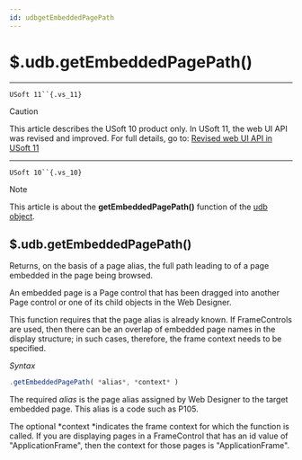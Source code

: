 ```yaml
---
id: udbgetEmbeddedPagePath
---
```


# $.udb.getEmbeddedPagePath()



----

`USoft 11``{.vs_11}`

> [!CAUTION]
> This article describes the USoft 10 product only.
> In USoft 11, the web UI API was revised and improved. For full details, go to:
> [Revised web UI API in USoft 11](/docs/Web%20and%20app%20UIs/UDB%20udb/Revised%20web%20UI%20API%20in%20USoft%2011.md)

----

`USoft 10``{.vs_10}`

> [!NOTE]
> This article is about the **getEmbeddedPagePath()** function of the [udb object](/docs/Web%20and%20app%20UIs/UDB%20udb).

## **$.udb.getEmbeddedPagePath()**

Returns, on the basis of a page alias, the full path leading to of a page embedded in the page being browsed.

An embedded page is a Page control that has been dragged into another Page control or one of its child objects in the Web Designer.

This function requires that the page alias is already known. If FrameControls are used, then there can be an overlap of embedded page names in the display structure; in such cases, therefore, the frame context needs to be specified.

*Syntax*

```js
.getEmbeddedPagePath( *alias*, *context* )
```

The required *alias* is the page alias assigned by Web Designer to the target embedded page. This alias is a code such as P105.

The optional *context *indicates the frame context for which the function is called. If you are displaying pages in a FrameControl that has an id value of "ApplicationFrame", then the context for those pages is "ApplicationFrame".
